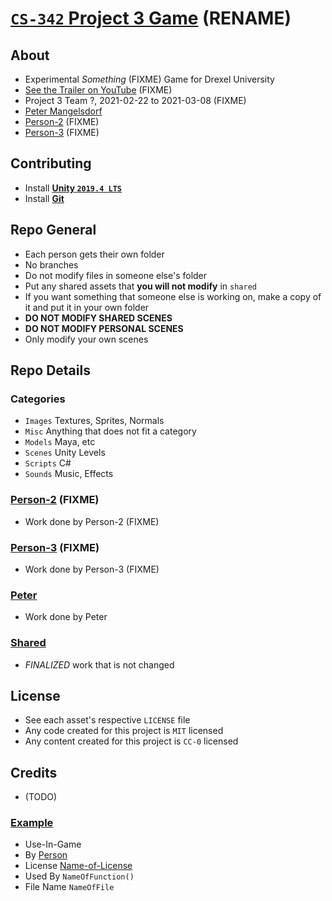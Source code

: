 







# [`CS-342` Project 3 Game](https://github.com/peter201943/cs-342.p3.rename) (RENAME)








## About
- Experimental *Something* (FIXME) Game for Drexel University
- [See the Trailer on YouTube]() (FIXME)
- Project 3 Team ?, 2021-02-22 to 2021-03-08 (FIXME)
- [Peter Mangelsdorf](https://github.com/peter201943/)
- [Person-2]() (FIXME)
- [Person-3]() (FIXME)








## Contributing
- Install [**Unity `2019.4 LTS`**](https://unity.com/releases/2019-lts)
- Install [**Git**](https://git-scm.com/)








## Repo General
- Each person gets their own folder
- No branches
- Do not modify files in someone else's folder
- Put any shared assets that **you will not modify** in `shared`
- If you want something that someone else is working on, make a copy of it and put it in your own folder
- **DO NOT MODIFY SHARED SCENES**
- **DO NOT MODIFY PERSONAL SCENES**
- Only modify your own scenes








## Repo Details

### Categories
- `Images` Textures, Sprites, Normals
- `Misc` Anything that does not fit a category
- `Models` Maya, etc
- `Scenes` Unity Levels
- `Scripts` C#
- `Sounds` Music, Effects

### [Person-2](Assets/RenamePerson2) (FIXME)
- Work done by Person-2 (FIXME)

### [Person-3](Assets/RenamePerson3) (FIXME)
- Work done by Person-3 (FIXME)

### [Peter](Assets/Peter)
- Work done by Peter

### [Shared](Assets/Shared)
- *FINALIZED* work that is not changed









## License
- See each asset's respective `LICENSE` file
- Any code created for this project is `MIT` licensed
- Any content created for this project is `CC-0` licensed








## Credits

- (TODO)

### [Example](link-to-website)
- Use-In-Game
- By [Person](link-to-person)
- License [Name-of-License](link-to-certificate)
- Used By `NameOfFunction()`
- File Name `NameOfFile`








